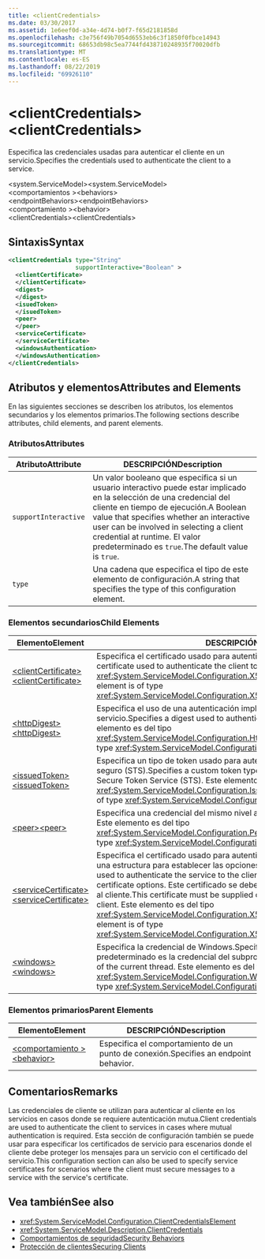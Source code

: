 ```yaml
---
title: <clientCredentials>
ms.date: 03/30/2017
ms.assetid: 1e6eef0d-a34e-4d74-b0f7-f65d2181858d
ms.openlocfilehash: c3e756f49b7054d6553eb6c3f1850f0fbce14943
ms.sourcegitcommit: 68653db98c5ea7744fd438710248935f70020dfb
ms.translationtype: MT
ms.contentlocale: es-ES
ms.lasthandoff: 08/22/2019
ms.locfileid: "69926110"
---
```

# <a name="clientcredentials"></a><span data-ttu-id="8bcbc-101">\<clientCredentials></span><span class="sxs-lookup"><span data-stu-id="8bcbc-101">\<clientCredentials></span></span>
<span data-ttu-id="8bcbc-102">Especifica las credenciales usadas para autenticar el cliente en un servicio.</span><span class="sxs-lookup"><span data-stu-id="8bcbc-102">Specifies the credentials used to authenticate the client to a service.</span></span>  
  
 <span data-ttu-id="8bcbc-103">\<system.ServiceModel></span><span class="sxs-lookup"><span data-stu-id="8bcbc-103">\<system.ServiceModel></span></span>  
<span data-ttu-id="8bcbc-104">\<comportamientos ></span><span class="sxs-lookup"><span data-stu-id="8bcbc-104">\<behaviors></span></span>  
<span data-ttu-id="8bcbc-105">\<endpointBehaviors></span><span class="sxs-lookup"><span data-stu-id="8bcbc-105">\<endpointBehaviors></span></span>  
<span data-ttu-id="8bcbc-106">\<comportamiento ></span><span class="sxs-lookup"><span data-stu-id="8bcbc-106">\<behavior></span></span>  
<span data-ttu-id="8bcbc-107">\<clientCredentials></span><span class="sxs-lookup"><span data-stu-id="8bcbc-107">\<clientCredentials></span></span>  
  
## <a name="syntax"></a><span data-ttu-id="8bcbc-108">Sintaxis</span><span class="sxs-lookup"><span data-stu-id="8bcbc-108">Syntax</span></span>  
  
```xml  
<clientCredentials type="String"
                   supportInteractive="Boolean" >
  <clientCertificate>
  </clientCertificate>
  <digest>
  </digest>
  <isuedToken>
  </isuedToken>
  <peer>
  </peer>
  <serviceCertificate>
  </serviceCertificate>
  <windowsAuthentication>
  </windowsAuthentication>
</clientCredentials>
```  
  
## <a name="attributes-and-elements"></a><span data-ttu-id="8bcbc-109">Atributos y elementos</span><span class="sxs-lookup"><span data-stu-id="8bcbc-109">Attributes and Elements</span></span>  
 <span data-ttu-id="8bcbc-110">En las siguientes secciones se describen los atributos, los elementos secundarios y los elementos primarios.</span><span class="sxs-lookup"><span data-stu-id="8bcbc-110">The following sections describe attributes, child elements, and parent elements.</span></span>  
  
### <a name="attributes"></a><span data-ttu-id="8bcbc-111">Atributos</span><span class="sxs-lookup"><span data-stu-id="8bcbc-111">Attributes</span></span>  
  
|<span data-ttu-id="8bcbc-112">Atributo</span><span class="sxs-lookup"><span data-stu-id="8bcbc-112">Attribute</span></span>|<span data-ttu-id="8bcbc-113">DESCRIPCIÓN</span><span class="sxs-lookup"><span data-stu-id="8bcbc-113">Description</span></span>|  
|---------------|-----------------|  
|`supportInteractive`|<span data-ttu-id="8bcbc-114">Un valor booleano que especifica si un usuario interactivo puede estar implicado en la selección de una credencial del cliente en tiempo de ejecución.</span><span class="sxs-lookup"><span data-stu-id="8bcbc-114">A Boolean value that specifies whether an interactive user can be involved in selecting a client credential at runtime.</span></span> <span data-ttu-id="8bcbc-115">El valor predeterminado es `true`.</span><span class="sxs-lookup"><span data-stu-id="8bcbc-115">The default value is `true`.</span></span>|  
|`type`|<span data-ttu-id="8bcbc-116">Una cadena que especifica el tipo de este elemento de configuración.</span><span class="sxs-lookup"><span data-stu-id="8bcbc-116">A string that specifies the type of this configuration element.</span></span>|  
  
### <a name="child-elements"></a><span data-ttu-id="8bcbc-117">Elementos secundarios</span><span class="sxs-lookup"><span data-stu-id="8bcbc-117">Child Elements</span></span>  
  
|<span data-ttu-id="8bcbc-118">Elemento</span><span class="sxs-lookup"><span data-stu-id="8bcbc-118">Element</span></span>|<span data-ttu-id="8bcbc-119">DESCRIPCIÓN</span><span class="sxs-lookup"><span data-stu-id="8bcbc-119">Description</span></span>|  
|-------------|-----------------|  
|[<span data-ttu-id="8bcbc-120">\<clientCertificate></span><span class="sxs-lookup"><span data-stu-id="8bcbc-120">\<clientCertificate></span></span>](clientcertificate-of-clientcredentials-element.md)|<span data-ttu-id="8bcbc-121">Especifica el certificado usado para autenticar el cliente al servicio.</span><span class="sxs-lookup"><span data-stu-id="8bcbc-121">Specifies the certificate used to authenticate the client to the service.</span></span> <span data-ttu-id="8bcbc-122">Este elemento es del tipo <xref:System.ServiceModel.Configuration.X509InitiatorCertificateClientElement>.</span><span class="sxs-lookup"><span data-stu-id="8bcbc-122">This element is of type <xref:System.ServiceModel.Configuration.X509InitiatorCertificateClientElement>.</span></span>|  
|[<span data-ttu-id="8bcbc-123">\<httpDigest></span><span class="sxs-lookup"><span data-stu-id="8bcbc-123">\<httpDigest></span></span>](httpdigest-element.md)|<span data-ttu-id="8bcbc-124">Especifica el uso de una autenticación implícita para autenticar el cliente al servicio.</span><span class="sxs-lookup"><span data-stu-id="8bcbc-124">Specifies a digest used to authenticate the client to the service.</span></span> <span data-ttu-id="8bcbc-125">Este elemento es del tipo <xref:System.ServiceModel.Configuration.HttpDigestClientElement>.</span><span class="sxs-lookup"><span data-stu-id="8bcbc-125">This element is of type <xref:System.ServiceModel.Configuration.HttpDigestClientElement>.</span></span>|  
|[<span data-ttu-id="8bcbc-126">\<issuedToken></span><span class="sxs-lookup"><span data-stu-id="8bcbc-126">\<issuedToken></span></span>](issuedtoken.md)|<span data-ttu-id="8bcbc-127">Especifica un tipo de token usado para autenticar el cliente a un servicio de token seguro (STS).</span><span class="sxs-lookup"><span data-stu-id="8bcbc-127">Specifies a custom token type used to authenticate the client to a Secure Token Service (STS).</span></span> <span data-ttu-id="8bcbc-128">Este elemento es del tipo <xref:System.ServiceModel.Configuration.IssuedTokenClientElement>.</span><span class="sxs-lookup"><span data-stu-id="8bcbc-128">This element is of type <xref:System.ServiceModel.Configuration.IssuedTokenClientElement>.</span></span>|  
|[<span data-ttu-id="8bcbc-129">\<peer></span><span class="sxs-lookup"><span data-stu-id="8bcbc-129">\<peer></span></span>](peer-of-clientcredentials-element.md)|<span data-ttu-id="8bcbc-130">Especifica una credencial del mismo nivel actual.</span><span class="sxs-lookup"><span data-stu-id="8bcbc-130">Specifies a current peer credential.</span></span> <span data-ttu-id="8bcbc-131">Este elemento es del tipo <xref:System.ServiceModel.Configuration.PeerCredentialElement>.</span><span class="sxs-lookup"><span data-stu-id="8bcbc-131">This element is of type <xref:System.ServiceModel.Configuration.PeerCredentialElement>.</span></span>|  
|[<span data-ttu-id="8bcbc-132">\<serviceCertificate></span><span class="sxs-lookup"><span data-stu-id="8bcbc-132">\<serviceCertificate></span></span>](servicecertificate-of-clientcredentials-element.md)|<span data-ttu-id="8bcbc-133">Especifica el certificado usado para autenticar el servicio al cliente y proporciona una estructura para establecer las opciones de certificado.</span><span class="sxs-lookup"><span data-stu-id="8bcbc-133">Specifies the certificate used to authenticate the service to the client and provides a structure for setting certificate options.</span></span> <span data-ttu-id="8bcbc-134">Este certificado se debe proporcionar fuera de banda del servicio al cliente.</span><span class="sxs-lookup"><span data-stu-id="8bcbc-134">This certificate must be supplied out-of-band from the service to the client.</span></span> <span data-ttu-id="8bcbc-135">Este elemento es del tipo <xref:System.ServiceModel.Configuration.X509RecipientCertificateClientElement>.</span><span class="sxs-lookup"><span data-stu-id="8bcbc-135">This element is of type <xref:System.ServiceModel.Configuration.X509RecipientCertificateClientElement>.</span></span>|  
|[<span data-ttu-id="8bcbc-136">\<windows></span><span class="sxs-lookup"><span data-stu-id="8bcbc-136">\<windows></span></span>](windows-of-clientcredentials-element.md)|<span data-ttu-id="8bcbc-137">Especifica la credencial de Windows.</span><span class="sxs-lookup"><span data-stu-id="8bcbc-137">Specifies a Windows credential.</span></span> <span data-ttu-id="8bcbc-138">El valor predeterminado es la credencial del subproceso actual.</span><span class="sxs-lookup"><span data-stu-id="8bcbc-138">The default is the credential of the current thread.</span></span> <span data-ttu-id="8bcbc-139">Este elemento es del tipo <xref:System.ServiceModel.Configuration.WindowsClientElement>.</span><span class="sxs-lookup"><span data-stu-id="8bcbc-139">This element is of type <xref:System.ServiceModel.Configuration.WindowsClientElement>.</span></span>|  
  
### <a name="parent-elements"></a><span data-ttu-id="8bcbc-140">Elementos primarios</span><span class="sxs-lookup"><span data-stu-id="8bcbc-140">Parent Elements</span></span>  
  
|<span data-ttu-id="8bcbc-141">Elemento</span><span class="sxs-lookup"><span data-stu-id="8bcbc-141">Element</span></span>|<span data-ttu-id="8bcbc-142">DESCRIPCIÓN</span><span class="sxs-lookup"><span data-stu-id="8bcbc-142">Description</span></span>|  
|-------------|-----------------|  
|[<span data-ttu-id="8bcbc-143">\<comportamiento ></span><span class="sxs-lookup"><span data-stu-id="8bcbc-143">\<behavior></span></span>](behavior-of-endpointbehaviors.md)|<span data-ttu-id="8bcbc-144">Especifica el comportamiento de un punto de conexión.</span><span class="sxs-lookup"><span data-stu-id="8bcbc-144">Specifies an endpoint behavior.</span></span>|  
  
## <a name="remarks"></a><span data-ttu-id="8bcbc-145">Comentarios</span><span class="sxs-lookup"><span data-stu-id="8bcbc-145">Remarks</span></span>  
 <span data-ttu-id="8bcbc-146">Las credenciales de cliente se utilizan para autenticar al cliente en los servicios en casos donde se requiere autenticación mutua.</span><span class="sxs-lookup"><span data-stu-id="8bcbc-146">Client credentials are used to authenticate the client to services in cases where mutual authentication is required.</span></span> <span data-ttu-id="8bcbc-147">Esta sección de configuración también se puede usar para especificar los certificados de servicio para escenarios donde el cliente debe proteger los mensajes para un servicio con el certificado del servicio.</span><span class="sxs-lookup"><span data-stu-id="8bcbc-147">This configuration section can also be used to specify service certificates for scenarios where the client must secure messages to a service with the service's certificate.</span></span>  
  
## <a name="see-also"></a><span data-ttu-id="8bcbc-148">Vea también</span><span class="sxs-lookup"><span data-stu-id="8bcbc-148">See also</span></span>

- <xref:System.ServiceModel.Configuration.ClientCredentialsElement>
- <xref:System.ServiceModel.Description.ClientCredentials>
- [<span data-ttu-id="8bcbc-149">Comportamientos de seguridad</span><span class="sxs-lookup"><span data-stu-id="8bcbc-149">Security Behaviors</span></span>](../../../wcf/feature-details/security-behaviors-in-wcf.md)
- [<span data-ttu-id="8bcbc-150">Protección de clientes</span><span class="sxs-lookup"><span data-stu-id="8bcbc-150">Securing Clients</span></span>](../../../wcf/securing-clients.md)
